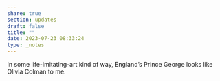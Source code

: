 ```yaml
---
share: true
section: updates
draft: false
title: ""
date: 2023-07-23 08:33:24
type: _notes
---
```


In some life-imitating-art kind of way, England’s Prince George looks like Olivia Colman to me.
